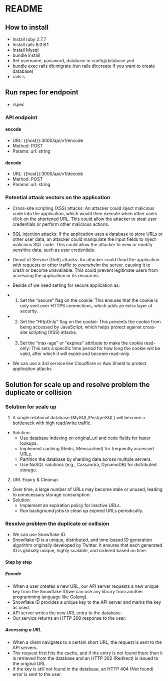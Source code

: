 # README
## How to install
- Install ruby 2.7.7
- Install rails 6.0.6.1
- Install Mysql
- bundle install
- Set username, password, database in config/database.yml
- bundle exec rails db:migrate (run rails db:create if you want to create database)
- rails s

## Run rspec for endpoint
- rspec


### API endpoint
#### encode
- URL: {{host}}:3000/api/v1/encode
- Method: POST
- Params: url: string

#### decode
- URL: {{host}}:3000/api/v1/decode
- Method: POST
- Params: url: string

### Potential attack vectors on the application

- Cross-site scripting (XSS) attacks: An attacker could inject malicious code into the application, which would then execute when other users click on the shortened URL. This could allow the attacker to steal user credentials or perform other malicious actions.

- SQL injection attacks: If the application uses a database to store URLs or other user data, an attacker could manipulate the input fields to inject malicious SQL code. This could allow the attacker to view or modify sensitive data, such as user credentials.

- Denial of Service (DoS) attacks: An attacker could flood the application with requests or other traffic to overwhelm the server, causing it to crash or become unavailable. This could prevent legitimate users from accessing the application or its resources.

- Beside of we need setting for secure application as:
- 1. Set the "secure" flag on the cookie: This ensures that the cookie is only sent over HTTPS connections, which adds an extra layer of security.

- 2. Set the "HttpOnly" flag on the cookie: This prevents the cookie from being accessed by JavaScript, which helps protect against cross-site scripting (XSS) attacks.

- 3. Set the "max-age" or "expires" attribute to make the cookie read-only: This sets a specific time period for how long the cookie will be valid, after which it will expire and become read-only.
- We can use a 3rd service like Cloudflare or Aws Shield to protect application attacks

## Solution for scale up and resolve problem the duplicate or collision
### Solution for scale up
1. A single relational database (MySQL/PostgreSQL) will become a bottleneck with high read/write traffic.
- Solution:
  - Use database indexing on original_url and code fields for faster lookups.
  - Implement caching (Redis, Memcached) for frequently accessed URLs.
  - Partition the database by sharding data across multiple servers.
  - Use NoSQL solutions (e.g., Cassandra, DynamoDB) for distributed storage.

2. URL Expiry & Cleanup
- Over time, a large number of URLs may become stale or unused, leading to unnecessary storage consumption.
- Solution:
  - Implement an expiration policy for inactive URLs.
  - Run background jobs to clean up expired URLs periodically.

### Resolve problem the duplicate or collision
- We can use Snowflake ID.
- Snowflake ID is a unique, distributed, and time-based ID generation algorithm originally developed by Twitter. It ensures that each generated ID is globally unique, highly scalable, and ordered based on time.
#### Step by step
##### Encode
- When a user creates a new URL, our API server requests a new unique key from the Snowflake ID(we can use any library from another programming language like Golang).
- Snowflake ID provides a unique key to the API server and marks the key as used.
- API server writes the new URL entry to the database.
- Our service returns an HTTP 200 response to the user.

##### Accessing a URL
- When a client navigates to a certain short URL, the request is sent to the API servers.
- The request first hits the cache, and if the entry is not found there then it is retrieved from the database and an HTTP 302 (Redirect) is issued to the original URL.
- If the key is still not found in the database, an HTTP 404 (Not found) error is sent to the user.